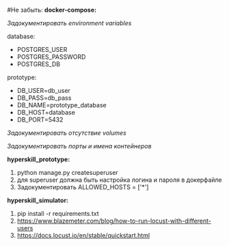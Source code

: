 #Не забыть:
**docker-compose:**

*Задокументировать environment variables* 

database:
- POSTGRES_USER
- POSTGRES_PASSWORD
- POSTGRES_DB

prototype:
- DB_USER=db_user
- DB_PASS=db_pass
- DB_NAME=prototype_database
- DB_HOST=database
- DB_PORT=5432

*Задокументировать отсутствие volumes*

*Задокументировать порты и имена контейнеров*

**hyperskill_prototype:**
1) python manage.py createsuperuser
2) для superuser должна быть настройка логина и пароля в докерфайле
3) Задокументировать ALLOWED_HOSTS = ['*']


**hyperskill_simulator:**
1) pip install -r requirements.txt
2) https://www.blazemeter.com/blog/how-to-run-locust-with-different-users
3) https://docs.locust.io/en/stable/quickstart.html